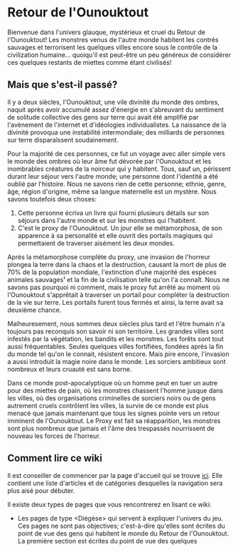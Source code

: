 # Retour de l'Ounouktout
Bienvenue dans l'univers glauque, mystérieux et cruel du Retour de l'Ounouktout! Les monstres venus de l'autre monde habitent les contrés sauvages et terrorisent les quelques villes encore sous le contrôle de la civilization humaine... quoiqu'il est peut-être un peu généreux de considérer ces quelques restants de miettes comme étant civilisés!

## Mais que s'est-il passé?
Il y a deux siècles, l'Ounouktout, une vile divinité du monde des ombres, naquit après avoir accumulé assez d'énergie en s'abreuvant du sentiment de solitude collective des gens sur terre qui avait été amplifié par l'avènement de l'internet et d'idéologies individualistes. La naissance de la divinité provoqua une instabilité intermondiale; des milliards de personnes sur terre disparaîssent soudainement.

Pour la majorité de ces personnes, ce fut un voyage avec aller simple vers le monde des ombres où leur âme fut dévorée par l'Ounouktout et les inombrables créatures de la noirceur qui y habitent. Tous, sauf un, périssent durant leur séjour vers l'autre monde; une personne dont l'identité a été oublié par l'histoire. Nous ne savons rien de cette personne; ethnie, genre, âge, région d'origine, même sa langue maternelle est un mystère. Nous savons toutefois deux choses: 
1. Cette personne écriva un livre qui fourni plusieurs détails sur son séjours dans l'autre monde et sur les monstres qui l'habitent.
2. C'est le proxy de l'Ounouktout. Un jour elle se métamorphosa, de son apparence à sa personalité et elle ouvrit des portails magiques qui permettaient de traverser aisément les deux mondes.

Après la métamorphose complète du proxy, une invasion de l'horreur plongea la terre dans la chaos et la destruction, causant la mort de plus de 70% de la population mondiale, l'extinction d'une majorité des espèces animales sauvages¹ et la fin de la civilisation telle qu'on l'a connaît. Nous ne savons pas pourquoi ni comment, mais le proxy fut arrêté au moment où l'Ounouktout s'apprêtait à traverser un portail pour compléter la destruction de la vie sur terre. Les portails furent tous fermés et ainsi, la terre avait sa deuxième chance.

Malheuresement, nous sommes deux siècles plus tard et l'être humain n'a toujours pas reconquis son savoir ni son territoire. Les grandes villes sont infestés par la végétation, les bandits et les monstres. Les forêts sont tout aussi fréquentables. Seules quelques villes fortifiées, fondées après la fin du monde tel qu'on le connait, résistent encore. Mais pire encore, l'invasion a aussi introduit la magie noire dans le monde. Les sorciers ambitieux sont nombreux et leurs cruauté est sans borne.

Dans ce monde post-apocalyptique où un homme peut en tuer un autre pour des miettes de pain, où les monstres chassent l'homme jusque dans les villes, où des organisations criminelles de sorciers noirs ou de gens autrement cruels contrôlent les villes, la survie de ce monde est plus menacé que jamais maintenant que tous les signes pointe vers un retour imminent de l'Ounouktout. Le Proxy est fait sa réapparition, les monstres sont plus nombreux que jamais et l'âme des trespassés nourrissent de nouveau les forces de l'horreur.

## Comment lire ce wiki

Il est conseiller de commencer par la page d'accueil qui se trouve [ici](accueil.md). Elle contient une liste d'articles et de catégories desquelles la navigation sera plus aisé pour débuter.

Il existe deux types de pages que vous rencontrerez en lisant ce wiki:
* Les pages de type <Diégèse> qui servent à expliquer l'univers du jeu. Ces pages ne sont pas objectives; c'est-à-dire qu'elles sont écrites du point de vue des gens qui habitent le monde du Retour de l'Ounouktout. La première section est écrites du point de vue des quelques
